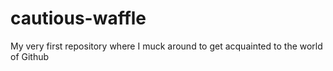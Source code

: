 # cautious-waffle
My very first repository where I muck around to get acquainted to the world of Github
